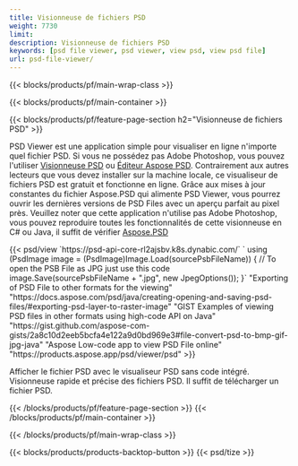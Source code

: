 ```yaml
---
title: Visionneuse de fichiers PSD
weight: 7730
limit: 
description: Visionneuse de fichiers PSD
keywords: [psd file viewer, psd viewer, view psd, view psd file]
url: psd-file-viewer/
---
```


{{< blocks/products/pf/main-wrap-class >}}

{{< blocks/products/pf/main-container >}}

{{< blocks/products/pf/feature-page-section h2="Visionneuse de fichiers PSD" >}}
<p>PSD Viewer est une application simple pour visualiser en ligne n'importe quel fichier PSD. Si vous ne possédez pas Adobe Photoshop, vous pouvez l'utiliser <a href="/psd/view/psd-file-viewer">Visionneuse PSD</a> ou <a href="https://products.aspose.app/psd/editor">Éditeur Aspose PSD</a>. Contrairement aux autres lecteurs que vous devez installer sur la machine locale, ce visualiseur de fichiers PSD est gratuit et fonctionne en ligne. Grâce aux mises à jour constantes du fichier Aspose.PSD qui alimente PSD Viewer, vous pourrez ouvrir les dernières versions de PSD Files avec un aperçu parfait au pixel près. Veuillez noter que cette application n'utilise pas Adobe Photoshop, vous pouvez reproduire toutes les fonctionnalités de cette visionneuse en C# ou Java, il suffit de vérifier <a href="https://products.aspose.com/psd">Aspose.PSD</a></p>
{{< psd/view `https://psd-api-core-rl2ajsbv.k8s.dynabic.com/` 
`    using (PsdImage image = (PsdImage)Image.Load(sourcePsbFileName))
    {
	    // To open the PSB File as JPG just use this code
        image.Save(sourcePsbFileName + ".jpg",  new JpegOptions());
    }` 
"Exporting of PSD File to other formats for the viewing" "https://docs.aspose.com/psd/java/creating-opening-and-saving-psd-files/#exporting-psd-layer-to-raster-image" 
"GIST Examples of viewing PSD files in other formats using high-code API on Java" "https://gist.github.com/aspose-com-gists/2a8c10d2eeb5bcfa4e122a9d0bd969e3#file-convert-psd-to-bmp-gif-jpg-java" 
"Aspose Low-code app to view PSD File online" "https://products.aspose.app/psd/viewer/psd" >}}
<p>Afficher le fichier PSD avec le visualiseur PSD sans code intégré. Visionneuse rapide et précise des fichiers PSD. Il suffit de télécharger un fichier PSD.</p>
{{< /blocks/products/pf/feature-page-section >}}
{{< /blocks/products/pf/main-container >}}


{{< /blocks/products/pf/main-wrap-class >}}

{{< blocks/products/products-backtop-button >}}
{{< psd/tize >}}
